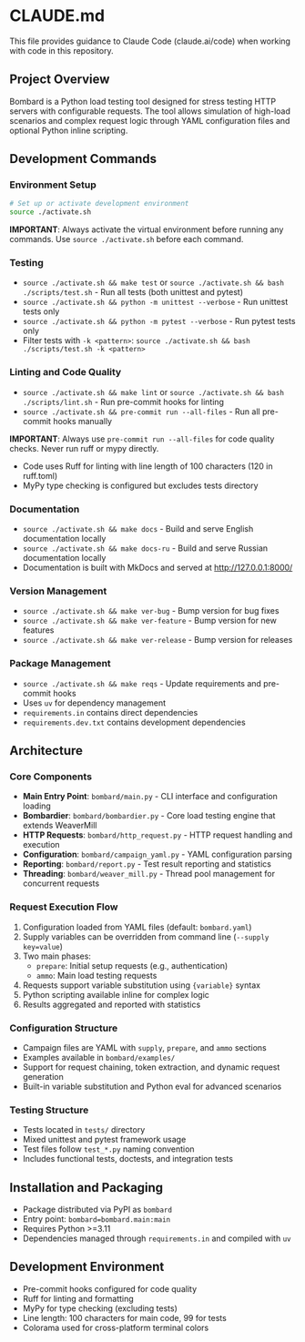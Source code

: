 # CLAUDE.md

This file provides guidance to Claude Code (claude.ai/code) when working with code in this repository.

## Project Overview

Bombard is a Python load testing tool designed for stress testing HTTP servers with configurable requests. The tool allows simulation of high-load scenarios and complex request logic through YAML configuration files and optional Python inline scripting.

## Development Commands

### Environment Setup
```bash
# Set up or activate development environment
source ./activate.sh
```

**IMPORTANT**: Always activate the virtual environment before running any commands. Use `source ./activate.sh` before each command.

### Testing
- `source ./activate.sh && make test` or `source ./activate.sh && bash ./scripts/test.sh` - Run all tests (both unittest and pytest)
- `source ./activate.sh && python -m unittest --verbose` - Run unittest tests only
- `source ./activate.sh && python -m pytest --verbose` - Run pytest tests only
- Filter tests with `-k <pattern>`: `source ./activate.sh && bash ./scripts/test.sh -k <pattern>`

### Linting and Code Quality
- `source ./activate.sh && make lint` or `source ./activate.sh && bash ./scripts/lint.sh` - Run pre-commit hooks for linting
- `source ./activate.sh && pre-commit run --all-files` - Run all pre-commit hooks manually

**IMPORTANT**: Always use `pre-commit run --all-files` for code quality checks. Never run ruff or mypy directly.

- Code uses Ruff for linting with line length of 100 characters (120 in ruff.toml)
- MyPy type checking is configured but excludes tests directory

### Documentation
- `source ./activate.sh && make docs` - Build and serve English documentation locally
- `source ./activate.sh && make docs-ru` - Build and serve Russian documentation locally
- Documentation is built with MkDocs and served at http://127.0.0.1:8000/

### Version Management
- `source ./activate.sh && make ver-bug` - Bump version for bug fixes
- `source ./activate.sh && make ver-feature` - Bump version for new features
- `source ./activate.sh && make ver-release` - Bump version for releases

### Package Management
- `source ./activate.sh && make reqs` - Update requirements and pre-commit hooks
- Uses `uv` for dependency management
- `requirements.in` contains direct dependencies
- `requirements.dev.txt` contains development dependencies

## Architecture

### Core Components

- **Main Entry Point**: `bombard/main.py` - CLI interface and configuration loading
- **Bombardier**: `bombard/bombardier.py` - Core load testing engine that extends WeaverMill
- **HTTP Requests**: `bombard/http_request.py` - HTTP request handling and execution
- **Configuration**: `bombard/campaign_yaml.py` - YAML configuration parsing
- **Reporting**: `bombard/report.py` - Test result reporting and statistics
- **Threading**: `bombard/weaver_mill.py` - Thread pool management for concurrent requests

### Request Execution Flow

1. Configuration loaded from YAML files (default: `bombard.yaml`)
2. Supply variables can be overridden from command line (`--supply key=value`)
3. Two main phases:
   - `prepare`: Initial setup requests (e.g., authentication)
   - `ammo`: Main load testing requests
4. Requests support variable substitution using `{variable}` syntax
5. Python scripting available inline for complex logic
6. Results aggregated and reported with statistics

### Configuration Structure

- Campaign files are YAML with `supply`, `prepare`, and `ammo` sections
- Examples available in `bombard/examples/`
- Support for request chaining, token extraction, and dynamic request generation
- Built-in variable substitution and Python eval for advanced scenarios

### Testing Structure

- Tests located in `tests/` directory
- Mixed unittest and pytest framework usage
- Test files follow `test_*.py` naming convention
- Includes functional tests, doctests, and integration tests

## Installation and Packaging

- Package distributed via PyPI as `bombard`
- Entry point: `bombard=bombard.main:main`
- Requires Python >=3.11
- Dependencies managed through `requirements.in` and compiled with `uv`

## Development Environment

- Pre-commit hooks configured for code quality
- Ruff for linting and formatting
- MyPy for type checking (excluding tests)
- Line length: 100 characters for main code, 99 for tests
- Colorama used for cross-platform terminal colors
